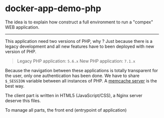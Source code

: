 # docker-app-demo-php

The idea is to explain how construct a full environment to run a "compex" WEB application.

---

This application need two versions of PHP, why ? Just because there is a legacy development and all new features have to been deployed with new version of PHP.
> Legacy PHP application: `5.6.x`
> New PHP application: `7.1.x`

Because the navigation between these applications is totally transparent for the user, only one authentication has been done. We have to share `$_SESSION` variable between all instances of PHP. A [memcache server](https://memcached.org/)  is the best way.

The client part is written in HTML5 (JavaScript/CSS), a Nginx server deserve this files.

To manage all parts, the front end (entrypoint of application) 